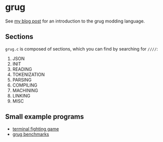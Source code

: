 # grug

See [my blog post](https://mynameistrez.github.io/2024/02/29/creating-the-perfect-modding-language.html) for an introduction to the grug modding language.

## Sections

`grug.c` is composed of sections, which you can find by searching for `////`:

1. JSON
2. INIT
3. READING
4. TOKENIZATION
5. PARSING
6. COMPILING
7. MACHINING
8. LINKING
9. MISC

## Small example programs

- [terminal fighting game](https://github.com/MyNameIsTrez/grug-terminal-fighting-game)
- [grug benchmarks](https://github.com/MyNameIsTrez/grug-benchmarks)
